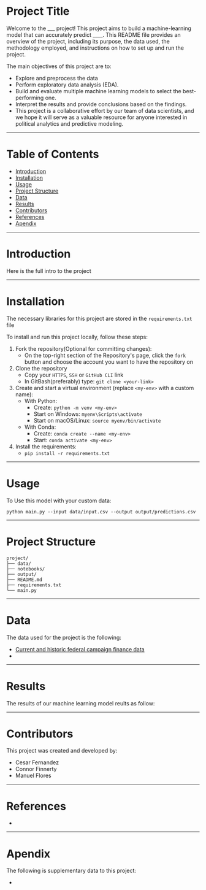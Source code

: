 # Project Title

Welcome to the ___ project! This project aims to build a machine-learning model that can accurately predict ____. This README file provides an overview of the project, including its purpose, the data used, the methodology employed, and instructions on how to set up and run the project.

The main objectives of this project are to:

- Explore and preprocess the data
- Perform exploratory data analysis (EDA).
- Build and evaluate multiple machine learning models to select the best-performing one.
- Interpret the results and provide conclusions based on the findings.
- This project is a collaborative effort by our team of data scientists, and we hope it will serve as a valuable resource for anyone interested in political analytics and predictive modeling.

---

# Table of Contents

- [Introduction](#Introduction)
- [Installation](#Installation)
- [Usage](#Usage)
- [Project Structure](#Project-Structure)
- [Data](#Data)
- [Results](#Results)
- [Contributors](#Contributors)
- [References](#References)
- [Apendix](#Apendix)

---

# Introduction

Here is the full intro to the project

---

# Installation

The necessary libraries for this project are stored in the `requirements.txt` file

To install and run this project locally, follow these steps:

1. Fork the repository(Optional for committing changes):
    - On the top-right section of the Repository's page, click the `fork` button and choose the account you want to have the repository on
2. Clone the repository
    - Copy your `HTTPS`, `SSH` or `GitHub CLI` link
    - In GitBash(preferably) type: `git clone <your-link>`
3. Create and start a virtual environment (replace `<my-env>` with a custom name):
    - With Python:
        - Create: `python -m venv <my-env>`
        - Start on Windows: `myenv\Scripts\activate`
        - Start on macOS/Linux: `source myenv/bin/activate`
    - With Conda:
        - Create: `conda create --name <my-env>`
        - Start: `conda activate <my-env>` 
5. Install the requirements:
   - `pip install -r requirements.txt`

---

# Usage

To Use this model with your custom data:

`python main.py --input data/input.csv --output output/predictions.csv`


---

# Project Structure

```
project/
├── data/
├── notebooks/
├── output/
├── README.md
├── requirements.txt
└── main.py

```

---

# Data

The data used for the project is the following:

- [Current and historic federal campaign finance data](https://www.fec.gov/data/receipts/individual-contributions/?two_year_transaction_period=2024&min_date=01%2F01%2F2023&max_date=12%2F31%2F2024)
- 

---

# Results

The results of our machine learning model reults as follow:

---

# Contributors

This project was created and developed by:

- Cesar Fernandez
- Connor Finnerty
- Manuel Flores

---

# References

- 

---

# Apendix

The following is supplementary data to this project: 

- 